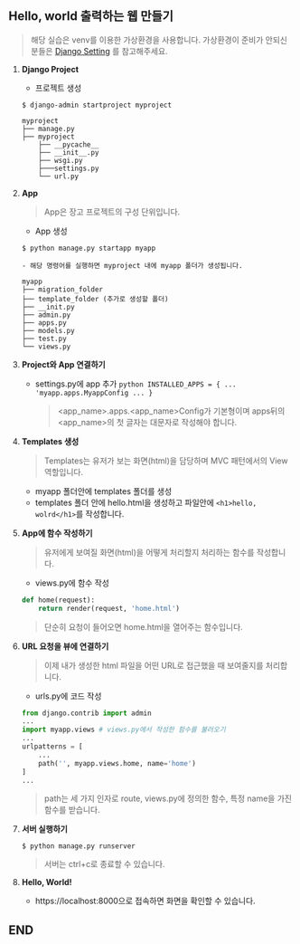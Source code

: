 ## Hello, world 출력하는 웹 만들기

> 해당 실습은 venv를 이용한 가상환경을 사용합니다.
> 가상환경이 준비가 안되신 분들은 [Django Setting](https://github.com/sangyeol-kim/python_study/tree/master/django/setting) 를 참고해주세요.

1.  **Django Project**

    - 프로젝트 생성

    `$ django-admin startproject myproject`

    ```
    myproject
    ├── manage.py
    ├── myproject
        ├── __pycache__
        ├── __init__.py
        ├── wsgi.py
        ├───settings.py
        └── url.py
    ```

2.  **App**

    > App은 장고 프로젝트의 구성 단위입니다.

    - App 생성

    `$ python manage.py startapp myapp`

        - 해당 명령어를 실행하면 myproject 내에 myapp 폴더가 생성됩니다.

    ```
    myapp
    ├── migration_folder
    ├── template_folder (추가로 생성할 폴더)
    ├── __init.py
    ├── admin.py
    ├── apps.py
    ├── models.py
    ├── test.py
    └── views.py
    ```

3.  **Project와 App 연결하기**

    - settings.py에 app 추가
      `python INSTALLED_APPS = { ... 'myapp.apps.MyappConfig ... }`
      > <app_name>.apps.<app_name>Config가 기본형이며 apps뒤의 <app_name>의 첫 글자는 대문자로 작성해야 합니다.

4.  **Templates 생성**

    > Templates는 유저가 보는 화면(html)을 담당하며 MVC 패턴에서의 View 역할입니다.

    - myapp 폴더안에 templates 폴더를 생성
    - templates 폴더 안에 hello.html을 생성하고 파일안에 `<h1>hello, wolrd</h1>`를 작성합니다.

5.  **App에 함수 작성하기**

    > 유저에게 보여질 화면(html)을 어떻게 처리할지 처리하는 함수를 작성합니다.

    - views.py에 함수 작성

    ```python
    def home(request):
        return render(request, 'home.html')
    ```

    > 단순히 요청이 들어오면 home.html을 열어주는 함수입니다.

6.  **URL 요청을 뷰에 연결하기**

    > 이제 내가 생성한 html 파일을 어떤 URL로 접근했을 때 보여줄지를 처리합니다.

    - urls.py에 코드 작성

    ```python
    from django.contrib import admin
    ...
    import myapp.views # views.py에서 작성한 함수를 불러오기
    ...
    urlpatterns = [
        ...
        path('', myapp.views.home, name='home')
    ]
    ...
    ```

    > path는 세 가지 인자로 route, views.py에 정의한 함수, 특정 name을 가진 함수를 받습니다.

7.  **서버 실행하기**

    ```
    $ python manage.py runserver
    ```

    > 서버는 ctrl+c로 종료할 수 있습니다.

8.  **Hello, World!**

    - https://localhost:8000으로 접속하면 화면을 확인할 수 있습니다.

## END
